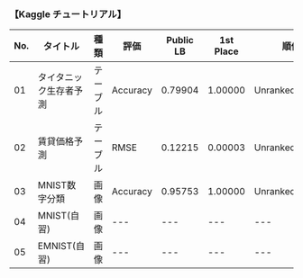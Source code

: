 ### 【Kaggle チュートリアル】
|  No. | タイトル | 種類 | 評価 | Public LB | 1st Place | 順位 |
|------|-----|---|---|---|---|---|
| 01   | タイタニック生存者予測   | テーブル   | Accuracy   | 0.79904  | 1.00000  | Unranked/13278   |
| 02   | 賃貸価格予測    | テーブル   | RMSE   | 0.12215  | 0.00003  | Unranked/4040   |
| 03   | MNIST数字分類    | 画像   | Accuracy   | 0.95753  | 1.00000  | Unranked/988   |
| 04   | MNIST(自習)    | 画像   | ---   | ---   | ---   | ---   | ---   |
| 05   | EMNIST(自習)    | 画像   | ---   | ---   | ---   | ---   | ---   |